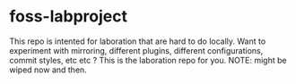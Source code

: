 # foss-labproject

This repo is intented for laboration that are hard to do locally. Want to experiment with mirroring, different plugins, different configurations, commit styles, etc etc ? This is the laboration repo for you. NOTE: might be wiped now and then.
